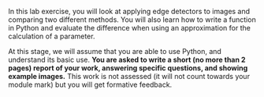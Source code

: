In this lab exercise, you will look at applying edge detectors to images and comparing two different methods. You will also learn how to write a function in Python and evaluate the difference when using an approximation for the calculation of a parameter.

At this stage, we will assume that you are able to use Python, and understand its basic use. **You are asked to write a short (no more than 2 pages) report of your work, answering specific questions, and showing example images.** This work is not assessed (it will not count towards your module mark) but you will get formative feedback.
